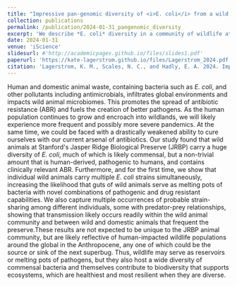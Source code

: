 ```yaml
---
title: "Impressive pan-genomic diversity of <i>E. coli</i> from a wild animal community near urban development reflects human impacts"
collection: publications
permalink: /publication/2024-01-31_pangenomic_diversity
excerpt: 'We describe *E. coli* diversity in a community of wildlife at a small biological preserve and offer insights into the role of humans in the occurrence of antibiotic resistant and pathogenic strains.'
date: 2024-01-31
venue: 'iScience'
slidesurl: #'http://academicpages.github.io/files/slides1.pdf'
paperurl: 'https://kate-lagerstrom.github.io/files/Lagerstrom_2024.pdf'
citation: 'Lagerstrom, K. M., Scales, N. C., and Hadly, E. A. 2024. Impressive pan-genomic diversity of <i>E. coli</i> from a wild animal community near urban development reflects human impacts. <i>iScience</i> 27(3); 109072. https://doi.org/10.1016/j.isci.2024.109072'
---
```


Human and domestic animal waste, containing bacteria such as <i>E. coli</i>, and other pollutants including antimicrobials, infiltrates global environments and impacts wild animal microbiomes. This promotes the spread of antibiotic resistance (ABR) and fuels the creation of better pathogens. As the human population continues to grow and encroach into wildlands, we will likely experience more frequent and possibly more severe pandemics. At the same time, we could be faced with a drastically weakened ability to cure ourselves with our current arsenal of antibiotics. Our study found that wild animals at Stanford's Jasper Ridge Biological Preserve (JRBP) carry a huge diversity of <i>E. coli</i>, much of which is likely commensal, but a non-trivial amount that is human-derived, pathogenic to humans, and contains clinically relevant ABR. Furthermore, and for the first time, we show that individual wild animals carry multiple <i>E. coli</i> strains simultaneously, increasing the likelihood that guts of wild animals serve as melting pots of bacteria with novel combinations of pathogenic and drug resistant capabilities. We also capture multiple occurrences of probable strain-sharing among different individuals, some with predator-prey relationships, showing that transmission likely occurs readily within the wild animal community and between wild and domestic animals that frequent the preserve.These results are not expected to be unique to the JRBP animal community, but are likely reflective of human-impacted wildlife populations around the global in the Anthropocene, any one of which could be the source or sink of the next superbug. Thus, wildlife may serve as reservoirs or melting pots of pathogens, but they also host a wide diversity of commensal bacteria and themselves contribute to biodiversity that supports ecosystems, which are healthiest and most resilient when they are diverse.
